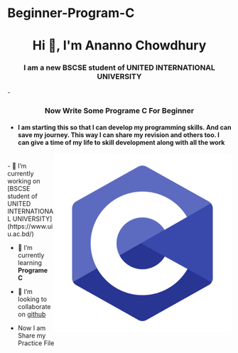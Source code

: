 # Beginner-Program-C
<h1 align="center">Hi 👋, I'm Ananno Chowdhury</h1>
<h3 align="center">I am a new BSCSE student of UNITED INTERNATIONAL UNIVERSITY</h3>
- <h3 align="center">Now Write Some Programe C For Beginner </h3>

- <h4 >I am starting this so that I can develop my programming skills. And can save my journey. This way I can share my revision and others too. I can give a time of my life to skill development along with all the work</h3>
<img align="right" alt="coding" width="400" src="https://github.com/ANANNOCHOWDHURY/Beginner-Program-C/blob/main/a5d2fe5e5744e50feb00d7bf8cb8a011.png">
</br>
- 🔭 I’m currently working on [BSCSE student of UNITED INTERNATIONAL UNIVERSITY](https://www.uiu.ac.bd/)

- 🌱 I’m currently learning **Programe C**

- 👯 I’m looking to collaborate on [github](https://github.com/ANANNOCHOWDHURY/ANANNOCHOWDHURY)
-    Now I am Share my Practice File
